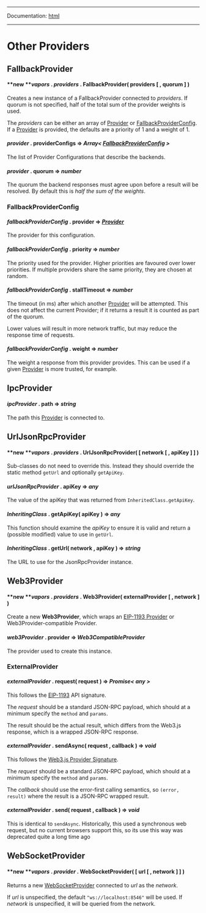 -----

Documentation: [html](https://docs.vapors.io/)

-----

Other Providers
===============

FallbackProvider
----------------

#### **new ***vapors* . *providers* . **FallbackProvider**( providers [ , quorum ] )

Creates a new instance of a FallbackProvider connected to *providers*. If quorum is not specified, half of the total sum of the provider weights is used.

The *providers* can be either an array of [Provider](/v5/api/providers/provider/) or [FallbackProviderConfig](/v5/api/providers/other/#FallbackProviderConfig). If a [Provider](/v5/api/providers/provider/) is provided, the defaults are a priority of 1 and a weight of 1.


#### *provider* . **providerConfigs** => *Array< [FallbackProviderConfig](/v5/api/providers/other/#FallbackProviderConfig) >*

The list of Provider Configurations that describe the backends.


#### *provider* . **quorum** => *number*

The quorum the backend responses must agree upon before a result will be resolved. By default this is *half the sum of the weights*.


### FallbackProviderConfig

#### *fallbackProviderConfig* . **provider** => *[Provider](/v5/api/providers/provider/)*

The provider for this configuration.


#### *fallbackProviderConfig* . **priority** => *number*

The priority used for the provider. Higher priorities are favoured over lower priorities. If multiple providers share the same priority, they are chosen at random.


#### *fallbackProviderConfig* . **stallTimeout** => *number*

The timeout (in ms) after which another [Provider](/v5/api/providers/provider/) will be attempted. This does not affect the current Provider; if it returns a result it is counted as part of the quorum.

Lower values will result in more network traffic, but may reduce the response time of requests.


#### *fallbackProviderConfig* . **weight** => *number*

The weight a response from this provider provides. This can be used if a given [Provider](/v5/api/providers/provider/) is more trusted, for example.


IpcProvider
-----------

#### *ipcProvider* . **path** => *string*

The path this [Provider](/v5/api/providers/provider/) is connected to.


UrlJsonRpcProvider
------------------

#### **new ***vapors* . *providers* . **UrlJsonRpcProvider**( [ network [ , apiKey ] ] )

Sub-classes do not need to override this. Instead they should override the static method `getUrl` and optionally `getApiKey`.


#### *urlJsonRpcProvider* . **apiKey** => *any*

The value of the apiKey that was returned from `InheritedClass.getApiKey`.


#### *InheritingClass* . **getApiKey**( apiKey ) => *any*

This function should examine the *apiKey* to ensure it is valid and return a (possible modified) value to use in `getUrl`.


#### *InheritingClass* . **getUrl**( network , apiKey ) => *string*

The URL to use for the JsonRpcProvider instance.


Web3Provider
------------

#### **new ***vapors* . *providers* . **Web3Provider**( externalProvider [ , network ] )

Create a new **Web3Provider**, which wraps an [EIP-1193 Provider](https://eips.vapory.org/EIPS/eip-1193) or Web3Provider-compatible Provider.


#### *web3Provider* . **provider** => *Web3CompatibleProvider*

The provider used to create this instance.


### ExternalProvider

#### *externalProvider* . **request**( request ) => *Promise< any >*

This follows the [EIP-1193](https://eips.vapory.org/EIPS/eip-1193) API signature.

The *request* should be a standard JSON-RPC payload, which should at a minimum specify the `method` and `params`.

The result should be the actual result, which differs from the Web3.js response, which is a wrapped JSON-RPC response.


#### *externalProvider* . **sendAsync**( request , callback ) => *void*

This follows the [Web3.js Provider Signature](https://github.com/vaporyco/web3.js/blob/1.x/packages/web3-providers-http/types/index.d.ts#L57).

The *request* should be a standard JSON-RPC payload, which should at a minimum specify the `method` and `params`.

The *callback* should use the error-first calling semantics, so `(error, result)` where the result is a JSON-RPC wrapped result.


#### *externalProvider* . **send**( request , callback ) => *void*

This is identical to `sendAsync`. Historically, this used a synchronous web request, but no current browsers support this, so its use this way was deprecated quite a long time ago


WebSocketProvider
-----------------

#### **new ***vapors* . *provider* . **WebSocketProvider**( [ url [ , network ] ] )

Returns a new [WebSocketProvider](/v5/api/providers/other/#WebSocketProvider) connected to *url* as the *network*.

If *url* is unspecified, the default `"ws://localhost:8546"` will be used. If *network* is unspecified, it will be queried from the network.


